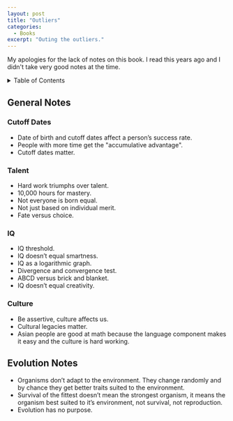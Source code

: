 ```yaml
---
layout: post
title: "Outliers"
categories:
  - Books
excerpt: "Outing the outliers."
---
```


My apologies for the lack of notes on this book. I read this years ago and I didn't take very good notes at the time.

<details>
<summary>Table of Contents</summary>
<div markdown="1">

- [General Notes](#general-notes)
  - [Cutoff Dates](#cutoff-dates)
  - [Talent](#talent)
  - [IQ](#iq)
  - [Culture](#culture)
- [Evolution Notes](#evolution-notes)

</div>
</details>

## General Notes

### Cutoff Dates

- Date of birth and cutoff dates affect a person’s success rate.
- People with more time get the "accumulative advantage".
- Cutoff dates matter.

### Talent

- Hard work triumphs over talent.
- 10,000 hours for mastery.
- Not everyone is born equal.
- Not just based on individual merit.
- Fate versus choice.

### IQ

- IQ threshold.
- IQ doesn’t equal smartness.
- IQ as a logarithmic graph.
- Divergence and convergence test.
- ABCD versus brick and blanket.
- IQ doesn’t equal creativity.

### Culture

- Be assertive, culture affects us.
- Cultural legacies matter.
- Asian people are good at math because the language component makes it easy and the culture is hard working.

## Evolution Notes

- Organisms don’t adapt to the environment. They change randomly and by chance they get better traits suited to the environment.
- Survival of the fittest doesn’t mean the strongest organism, it means the organism best suited to it’s environment, not survival, not reproduction.
- Evolution has no purpose.
